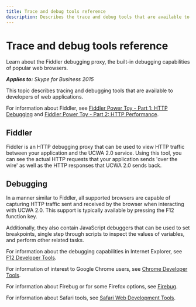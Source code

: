 ```yaml
---
title: Trace and debug tools reference
description: Describes the trace and debug tools that are available to web application developers, such as Fiddler.
---
```

# Trace and debug tools reference
Learn about the Fiddler debugging proxy, the built-in debugging capabilities of popular web browsers.


 _**Applies to:** Skype for Business 2015_

This topic describes tracing and debugging tools that are available to developers of web applications.

For information about Fiddler, see [Fiddler Power Toy - Part 1: HTTP Debugging](https://msdn.microsoft.com/library/bb250446%28v=VS.85%29.aspx) and [Fiddler Power Toy - Part 2: HTTP Performance](https://msdn.microsoft.com/library/bb250442%28v=vs.85%29).

## Fiddler

Fiddler is an HTTP debugging proxy that can be used to view HTTP traffic between your application and the UCWA 2.0 service. Using this tool, you can see the actual HTTP requests that your application sends 'over the wire' as well as the HTTP responses that UCWA 2.0 sends back.




## Debugging

In a manner similar to Fiddler, all supported browsers are capable of capturing HTTP traffic sent and received by the browser when interacting with UCWA 2.0. This support is typically available by pressing the F12 function key.

Additionally, they also contain JavaScript debuggers that can be used to set breakpoints, single step through scripts to inspect the values of variables, and perform other related tasks.

For information about the debugging capabilities in Internet Explorer, see [F12 Developer Tools](https://msdn.microsoft.com/library/hh772704%28v=vs.85%29).

For information of interest to Google Chrome users, see [Chrome Developer Tools](https://developers.google.com/chrome-developer-tools/).

For information about Firebug or for some Firefox options, see [Firebug](http://getfirebug.com/).

For information about Safari tools, see [Safari Web Development Tools](https://developer.apple.com/safari/tools/).

